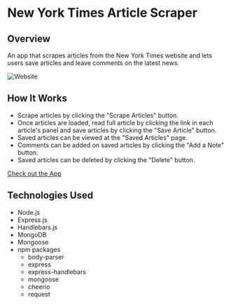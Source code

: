 # New York Times Article Scraper

## Overview
An app that scrapes articles from the New York Times website and lets users save articles and leave comments on the latest news.

![Website](https://user-images.githubusercontent.com/47347463/58388941-39278480-7fda-11e9-8726-5fcf1076b158.png)

## How It Works
- Scrape articles by clicking the "Scrape Articles" button.
- Once articles are loaded, read full article by clicking the link in each article's panel and save articles by clicking the "Save Article" button.
- Saved articles can be viewed at the "Saved Articles" page.
- Comments can be added on saved articles by clicking the "Add a Note" button.
- Saved articles can be deleted by clicking the "Delete" button.

[Check out the App](https://sheltered-gorge-91026.herokuapp.com/)

## Technologies Used
- Node.js
- Express.js
- Handlebars.js
- MongoDB
- Mongoose
- npm packages
    - body-parser
    - express
    - express-handlebars
    - mongoose
    - cheerio
    - request

